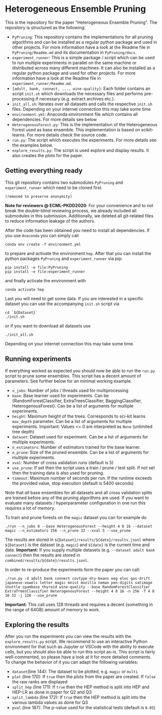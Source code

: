 # Heterogeneous Ensemble Pruning

This is the repository for the paper "Heterogeneous Ensemble Pruning". The repository is structured as the following:

- `PyPruning`: This repository contains the implementations for all pruning algorithms and can be installed as a regular python package and used in other projects. For more information have a look at the Readme file in `PyPruning/Readme.md` and its documentation in `PyPruning/docs`.
- `experiment_runner`: This is a simple package / script which can be used to run multiple experiments in parallel on the same machine or distributed across many different machines. It can also be installed as a regular python package and used for other projects. For more information have a look at the Readme file in `experiment_runner/Readme.md`.
- `{adult, bank, connect, ..., wine-quality}`: Each folder contains an script `init.sh` which downloads the necessary files and performs pre-processing if necessary (e.g. extract archives etc.). 
- `init_all.sh`: Iterates over all datasets and calls the respective `init.sh` files. Depending on your internet connection this may take some time
- `environment.yml`: Anaconda environment file which contains all dependencies. For more details see below
- `HeterogenousForest.py`: This is the implementation of the Heterogeneous Forest used as base ensemble. This implementation is based on scikit-learns. For more details check the source code.
- `run.py`: The script which executes the experiments. For more details see the examples below.
- `explore_results.py`: The script is used explore and display results. It also creates the plots for the paper.

## Getting everything ready

This git repository contains two submodules `PyPruning` and `experiment_runner` which need to be cloned first. 

    (removed to preserve anonymity)

**Note for reviewers @ ECML-PKDD2020**: For your convenience and to not break the double-blind reviewing process, we already included all submodules in this submission. Additionally, we deleted all git-related files to reduce information leakage of the authors.

After the code has been obtained you need to install all dependencies. If you use `Anaconda` you can simply call

    conda env create -f environment.yml

to prepare and activate the environment `hep`. After that you can install the python packages `PyPruning` and `experiment_runner` via pip:

    pip install -e file:PyPruning
    pip install -e file:experiment_runner

and finally activate the environment with

    conda activate hep

Last you will need to get some data. If you are interested in a specific dataset you can use the accompanying `init.sh` script via

    cd `${Dataset}`
    ./init.sh

or if you want to download all datasets use

    ./init_all.sh

Depending on your internet connection this may take some time.

## Running experiments

If everything worked as expected you should now be able to run the `run.py` script to prune some ensembles. This script has a decent amount of parameters. See further below for an minimal working example.

- `n_jobs`: Number of jobs / threads used for multiprocessing
- `base`: Base learner used for experiments. Can be {RandomForestClassifier, ExtraTreesClassifier, BaggingClassifier, HeterogenousForest}. Can be a list of arguments for multiple experiments. 
- `height`: Maximum height of the trees. Corresponds to sci-kit learns `max_depth` parameter. Can be a list of arguments for multiple experiments. Important: Values <= 0 are interpreted as `None` (unlimited tree depth)
- `dataset`: Dataset used for experiment. Can be a list of arguments for multiple experiments. 
- `n_estimators`: Number of estimators trained for the base learner.
- `n_prune`: Size of the pruned ensemble. Can be a list of arguments for multiple experiments. 
- `xval`: Number of cross validation runs (default is 5)
- `use_prune`: If set then the script uses a train / prune / test split. If not set then the training data is also used for pruning.
- `timeout`: Maximum number of seconds per run. If the runtime exceeds the provided value, stop execution (default is 5400 seconds)

Note that _all_ base ensembles for all datasets and all cross validation splits are trained before any of the pruning algorithms are used. If you want to evaluate many datasets / hyperparameter configuration in one run this requires a lot of memory. 

To train and prune forests on the `magic` dataset you can for example do

    ./run --n_jobs 8 --base HeterogenousForest --height 4 8 16 --dataset magic --n_estimators 256 --n_prune 32 --xval 5 --use_prune

The results are stored in `${Dataset}/results/${date}/results.jsonl` where `${Dataset}` is the dataset (e.g. `magic`) and `${date}` is the current time and date. **Important:** If you supply multiple datasets (e.g. `--dataset adult bank connect`) then the results are stored in `combined/results/${date}/results.jsonl`.

In order to re-produce the experiments form the paper you can call:

    ./run.py -d adult bank connect covtype dry-beans eeg elec gas-drift japanese-vowels letter magic mnist mozilla nomao pen-digits satimage shuttle spambase thyroid wine-quality --base RandomForestClassifier ExtraTreesClassifier HeterogenousForest --height 4 8 16 -n 256 -T 4 8 16 32 -j 128 --use_prune

**Important:** This call uses 128 threads and requires a decent (something in the range of 64GB) amount of memory to work. 

## Exploring the results

After you run the experiments you can view the results with the `explore_results.py` script. We recommend to use an interactive Python environment for that such as Jupyter or VSCode with the ability to execute cells, but you should also be able to run this script as-is. This script is fairly well-commented, so please have a look at it for more detailed comments. To change the behavior of it you can adapt the following variables:

- `dataset`(line 144): The dataset to be plotted, e.g. `magic` or `multi`
- `plot` (line 170): If `true` then the plots from the paper are created. If `false` the raw ranks are displayed
- `split_hep` (line 171): If `true` then the HEP method is split into HEP and HEP-LR as done in paper for Q2 and Q3
- `split_lambda` (line 172): If `true` then the HEP method is split into the various lambda values as done for Q3
- `pval` (line 187): The p-value used for the statistical tests (default is `0.05`)
